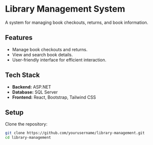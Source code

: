 # Library Management System

A system for managing book checkouts, returns, and book information.

## Features
- Manage book checkouts and returns.
- View and search book details.
- User-friendly interface for efficient interaction.

## Tech Stack
- **Backend:** ASP.NET
- **Database:** SQL Server
- **Frontend:** React, Bootstrap, Tailwind CSS

## Setup

Clone the repository:

```bash
git clone https://github.com/yourusername/library-management.git
cd library-management

